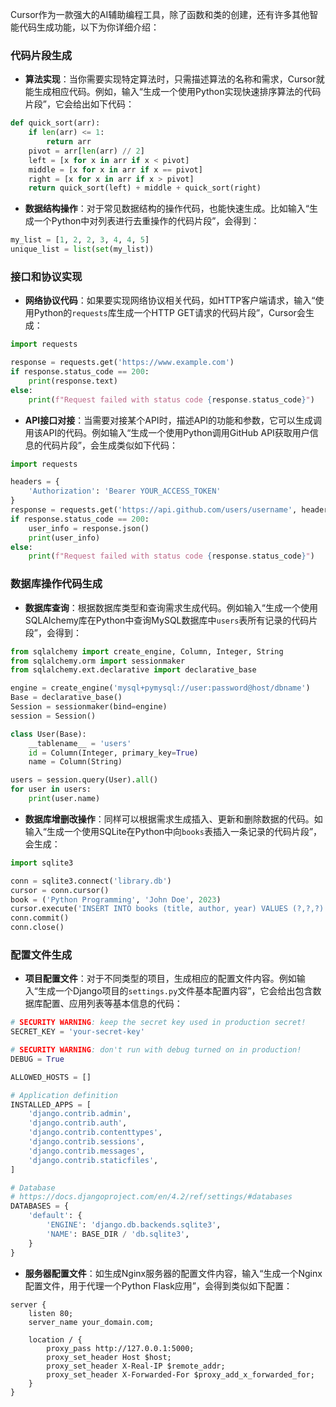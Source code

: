 Cursor作为一款强大的AI辅助编程工具，除了函数和类的创建，还有许多其他智能代码生成功能，以下为你详细介绍：

### 代码片段生成
- **算法实现**：当你需要实现特定算法时，只需描述算法的名称和需求，Cursor就能生成相应代码。例如，输入“生成一个使用Python实现快速排序算法的代码片段”，它会给出如下代码：
```python
def quick_sort(arr):
    if len(arr) <= 1:
        return arr
    pivot = arr[len(arr) // 2]
    left = [x for x in arr if x < pivot]
    middle = [x for x in arr if x == pivot]
    right = [x for x in arr if x > pivot]
    return quick_sort(left) + middle + quick_sort(right)

```
- **数据结构操作**：对于常见数据结构的操作代码，也能快速生成。比如输入“生成一个Python中对列表进行去重操作的代码片段”，会得到：
```python
my_list = [1, 2, 2, 3, 4, 4, 5]
unique_list = list(set(my_list))

```

### 接口和协议实现
- **网络协议代码**：如果要实现网络协议相关代码，如HTTP客户端请求，输入“使用Python的`requests`库生成一个HTTP GET请求的代码片段”，Cursor会生成：
```python
import requests

response = requests.get('https://www.example.com')
if response.status_code == 200:
    print(response.text)
else:
    print(f"Request failed with status code {response.status_code}")

```
- **API接口对接**：当需要对接某个API时，描述API的功能和参数，它可以生成调用该API的代码。例如输入“生成一个使用Python调用GitHub API获取用户信息的代码片段”，会生成类似如下代码：
```python
import requests

headers = {
    'Authorization': 'Bearer YOUR_ACCESS_TOKEN'
}
response = requests.get('https://api.github.com/users/username', headers=headers)
if response.status_code == 200:
    user_info = response.json()
    print(user_info)
else:
    print(f"Request failed with status code {response.status_code}")

```

### 数据库操作代码生成
- **数据库查询**：根据数据库类型和查询需求生成代码。例如输入“生成一个使用SQLAlchemy库在Python中查询MySQL数据库中`users`表所有记录的代码片段”，会得到：
```python
from sqlalchemy import create_engine, Column, Integer, String
from sqlalchemy.orm import sessionmaker
from sqlalchemy.ext.declarative import declarative_base

engine = create_engine('mysql+pymysql://user:password@host/dbname')
Base = declarative_base()
Session = sessionmaker(bind=engine)
session = Session()

class User(Base):
    __tablename__ = 'users'
    id = Column(Integer, primary_key=True)
    name = Column(String)

users = session.query(User).all()
for user in users:
    print(user.name)

```
- **数据库增删改操作**：同样可以根据需求生成插入、更新和删除数据的代码。如输入“生成一个使用SQLite在Python中向`books`表插入一条记录的代码片段”，会生成：
```python
import sqlite3

conn = sqlite3.connect('library.db')
cursor = conn.cursor()
book = ('Python Programming', 'John Doe', 2023)
cursor.execute('INSERT INTO books (title, author, year) VALUES (?,?,?)', book)
conn.commit()
conn.close()

```

### 配置文件生成
- **项目配置文件**：对于不同类型的项目，生成相应的配置文件内容。例如输入“生成一个Django项目的`settings.py`文件基本配置内容”，它会给出包含数据库配置、应用列表等基本信息的代码：
```python
# SECURITY WARNING: keep the secret key used in production secret!
SECRET_KEY = 'your-secret-key'

# SECURITY WARNING: don't run with debug turned on in production!
DEBUG = True

ALLOWED_HOSTS = []

# Application definition
INSTALLED_APPS = [
    'django.contrib.admin',
    'django.contrib.auth',
    'django.contrib.contenttypes',
    'django.contrib.sessions',
    'django.contrib.messages',
    'django.contrib.staticfiles',
]

# Database
# https://docs.djangoproject.com/en/4.2/ref/settings/#databases
DATABASES = {
    'default': {
        'ENGINE': 'django.db.backends.sqlite3',
        'NAME': BASE_DIR / 'db.sqlite3',
    }
}

```
- **服务器配置文件**：如生成Nginx服务器的配置文件内容，输入“生成一个Nginx配置文件，用于代理一个Python Flask应用”，会得到类似如下配置：
```plaintext
server {
    listen 80;
    server_name your_domain.com;

    location / {
        proxy_pass http://127.0.0.1:5000;
        proxy_set_header Host $host;
        proxy_set_header X-Real-IP $remote_addr;
        proxy_set_header X-Forwarded-For $proxy_add_x_forwarded_for;
    }
}

```
